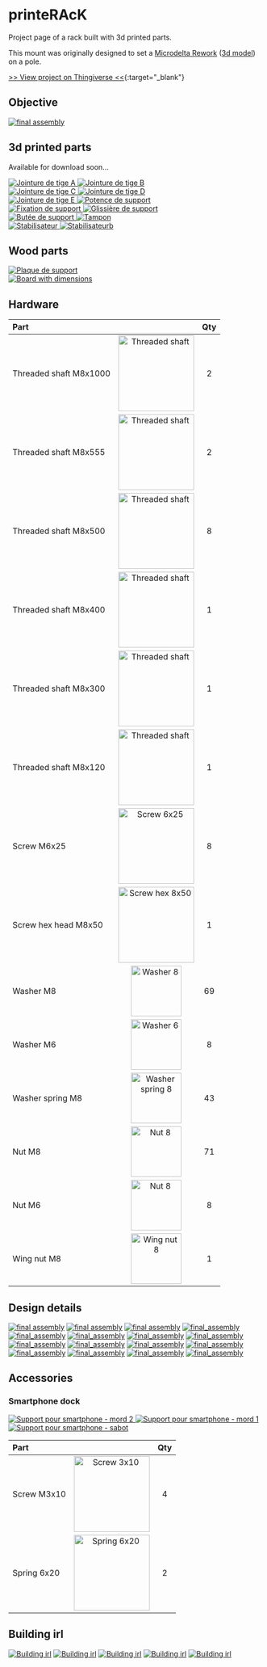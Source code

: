 # printeRAcK

Project page of a rack built with 3d printed parts.

This mount was originally designed to set a [Microdelta Rework](https://www.reprap-france.com/produit/1234568619-imprimante-3d-microdelta-rework) ([3d model](https://sketchfab.com/3d-models/micro-delta-rework-by-emotion-tech-91a2beeb78f4422ebaeff0f6781fef17)) on a pole.

[>> View project on Thingiverse <<](https://www.thingiverse.com/thing:4943958){:target="_blank"}

## Objective

[![final assembly](assets/images/rendering/Assemblage%20final%20v125b.png)](assets/images/rendering/Assemblage%20final%20v125b.png)

## 3d printed parts

Available for download soon...

<div class="img-group">
  <a href="assets/images/preview/Jointure%20de%20tiges%20A%20v16.png" _target="blank">
    <img src="assets/images/preview/Jointure%20de%20tiges%20A%20v16.png" alt="Jointure de tige A">
  </a>
  <a href="assets/images/preview/Jointure%20de%20tiges%20B%20v8.png" _target="blank">
    <img src="assets/images/preview/Jointure%20de%20tiges%20B%20v8.png" alt="Jointure de tige B">
  </a>
</div>
<div class="img-group">
  <a href="assets/images/preview/Jointure%20de%20tiges%20C%20v36.png" _target="blank">
    <img src="assets/images/preview/Jointure%20de%20tiges%20C%20v36.png" alt="Jointure de tige C">
  </a>
  <a href="assets/images/preview/Jointure%20de%20tiges%20D%20v9.png" _target="blank">
    <img src="assets/images/preview/Jointure%20de%20tiges%20D%20v9.png" alt="Jointure de tige D">
  </a>
</div>
<div class="img-group">
  <a href="assets/images/preview/Jointure%20de%20tiges%20E%20v3.png" _target="blank">
    <img src="assets/images/preview/Jointure%20de%20tiges%20E%20v3.png" alt="Jointure de tige E">
  </a>
  <a href="assets/images/preview/Potence%20de%20support%20v7.png" _target="blank">
    <img src="assets/images/preview/Potence%20de%20support%20v7.png" alt="Potence de support">
  </a>
</div>
<div class="img-group">
  <a href="assets/images/preview/Fixation%20de%20support%20v11.png" _target="blank">
    <img src="assets/images/preview/Fixation%20de%20support%20v11.png" alt="Fixation de support">
  </a>
  <a href="assets/images/preview/Glissi%C3%A8re%20de%20support%20v16.png" _target="blank">
    <img src="assets/images/preview/Glissi%C3%A8re%20de%20support%20v16.png" alt="Glissière de support">
  </a>
</div>
<div class="img-group">
  <a href="assets/images/preview/But%C3%A9e%20de%20support%20v6.png" _target="blank">
    <img src="assets/images/preview/But%C3%A9e%20de%20support%20v6.png" alt="Butée de support">
  </a>
  <a href="assets/images/preview/Tampon%20v2.png" _target="blank">
    <img src="assets/images/preview/Tampon%20v2.png" alt="Tampon">
  </a>
</div>
<div class="img-group">
  <a href="assets/images/preview/Stabilisateur%20v41.png" _target="blank">
    <img src="assets/images/preview/Stabilisateur%20v41.png" alt="Stabilisateur">
  </a>
  <a href="assets/images/preview/Stabilisateur%20v41b.png" _target="blank">
    <img src="assets/images/preview/Stabilisateur%20v41b.png" alt="Stabilisateurb">
  </a>
</div>

## Wood parts

<div class="img-group">
  <a href="assets/images/preview/Plaque%20de%20support%20v19.png" _target="blank">
    <img src="assets/images/preview/Plaque%20de%20support%20v19.png" alt="Plaque de support">
  </a>
</div>
<div class="img-group">
  <a href="assets/images/preview/Board%20v28.png" _target="blank">
    <img src="assets/images/preview/Board%20v28.png" alt="Board with dimensions">
  </a>
</div>

## Hardware

| Part                   |                                                                                            | Qty |
|:-----------------------|:------------------------------------------------------------------------------------------:|:---:|
| Threaded shaft M8x1000 | <img src="assets/images/hardware/threaded_shaft.png"  alt="Threaded shaft"  width="150px"> | 2   |
| Threaded shaft M8x555  | <img src="assets/images/hardware/threaded_shaft.png"  alt="Threaded shaft"  width="150px"> | 2   |
| Threaded shaft M8x500  | <img src="assets/images/hardware/threaded_shaft.png"  alt="Threaded shaft"  width="150px"> | 8   |
| Threaded shaft M8x400  | <img src="assets/images/hardware/threaded_shaft.png"  alt="Threaded shaft"  width="150px"> | 1   |
| Threaded shaft M8x300  | <img src="assets/images/hardware/threaded_shaft.png"  alt="Threaded shaft"  width="150px"> | 1   |
| Threaded shaft M8x120  | <img src="assets/images/hardware/threaded_shaft.png"  alt="Threaded shaft"  width="150px"> | 1   |
| Screw M6x25            | <img src="assets/images/hardware/screw_6x25.jpg"      alt="Screw 6x25"      width="150px"> | 8   |
| Screw hex head M8x50   | <img src="assets/images/hardware/screw_hex_8x50.jpg"  alt="Screw hex 8x50"  width="150px"> | 1   |
| Washer M8              | <img src="assets/images/hardware/washer_8.webp"       alt="Washer 8"        width="100px"> | 69  |
| Washer M6              | <img src="assets/images/hardware/washer_6.jpg"        alt="Washer 6"        width="100px"> | 8   |
| Washer spring M8       | <img src="assets/images/hardware/washer_spring_8.png" alt="Washer spring 8" width="100px"> | 43  |
| Nut M8                 | <img src="assets/images/hardware/nut_8.jpg"           alt="Nut 8"           width="100px"> | 71  |
| Nut M6                 | <img src="assets/images/hardware/nut_8.jpg"           alt="Nut 8"           width="100px"> | 8   |
| Wing nut M8            | <img src="assets/images/hardware/wing_nut_8.jpg"      alt="Wing nut 8"      width="100px"> | 1   |


## Design details

[![final assembly](assets/images/rendering/Assemblage%20final%20v117h.png)](assets/images/rendering/Assemblage%20final%20v117h.png)
[![final assembly](assets/images/rendering/Assemblage%20final%20v125b.png)](assets/images/rendering/Assemblage%20final%20v125b.png)
[![final assembly](assets/images/rendering/Assemblage%20final%20v124.png)](assets/images/rendering/Assemblage%20final%20v124.png)
[![final_assembly](assets/images/rendering/Assemblage%20final%20v125.png)](assets/images/rendering/Assemblage%20final%20v125.png)
[![final_assembly](assets/images/rendering/Assemblage%20final%20v104.png)](assets/images/rendering/Assemblage%20final%20v104.png)
[![final_assembly](assets/images/rendering/Assemblage%20final%20v117.png)](assets/images/rendering/Assemblage%20final%20v117.png)
[![final_assembly](assets/images/rendering/Assemblage%20final%20v117c.png)](assets/images/rendering/Assemblage%20final%20v117c.png)
[![final_assembly](assets/images/rendering/Assemblage%20final%20v133.png)](assets/images/rendering/Assemblage%20final%20v133.png)
[![final_assembly](assets/images/rendering/Assemblage%20final%20v117b.png)](assets/images/rendering/Assemblage%20final%20v117b.png)
[![final_assembly](assets/images/rendering/Assemblage%20final%20v79.png)](assets/images/rendering/Assemblage%20final%20v79.png)
[![final_assembly](assets/images/rendering/Assemblage%20final%20v117d.png)](assets/images/rendering/Assemblage%20final%20v117d.png)
[![final_assembly](assets/images/rendering/Assemblage%20final%20v117e.png)](assets/images/rendering/Assemblage%20final%20v117e.png)
[![final_assembly](assets/images/rendering/Assemblage%20final%20v117f.png)](assets/images/rendering/Assemblage%20final%20v117f.png)
[![final_assembly](assets/images/rendering/Assemblage%20final%20v117g.png)](assets/images/rendering/Assemblage%20final%20v117g.png)
[![final_assembly](assets/images/rendering/Assemblage%20final%20v133b.png)](assets/images/rendering/Assemblage%20final%20v133b.png)
[![final_assembly](assets/images/rendering/Assemblage%20final%20v135.png)](assets/images/rendering/Assemblage%20final%20v135.png)

## Accessories

### Smartphone dock

<div class="img-group">
  <a href="assets/images/preview/Support%20pour%20smartphone%20v20%20-%20mord%202.png" _target="blank">
    <img src="assets/images/preview/Support%20pour%20smartphone%20v20%20-%20mord%202.png" alt="Support pour smartphone - mord 2">
  </a>
  <a href="assets/images/preview/Support%20pour%20smartphone%20v20%20-%20mord%201.png" _target="blank">
    <img src="assets/images/preview/Support%20pour%20smartphone%20v20%20-%20mord%201.png" alt="Support pour smartphone - mord 1">
  </a>
  <a href="assets/images/preview/Support%20pour%20smartphone%20v20%20-%20sabot.png" _target="blank">
    <img src="assets/images/preview/Support%20pour%20smartphone%20v20%20-%20sabot.png" alt="Support pour smartphone - sabot">
  </a>
</div>

| Part        |                                                                                    | Qty |
|:------------|:----------------------------------------------------------------------------------:|:---:|
| Screw M3x10 | <img src="assets/images/hardware/screw_3x10.png"  alt="Screw 3x10"  width="150px"> | 4   |
| Spring 6x20 | <img src="assets/images/hardware/spring_6x20.png" alt="Spring 6x20" width="150px"> | 2   |

## Building irl

[![Building irl](assets/images/photos/IMG_20210828_160653.jpg)](assets/images/photos/IMG_20210828_160653.jpg)
[![Building irl](assets/images/photos/IMG_20210825_162620.jpg)](assets/images/photos/IMG_20210825_162620.jpg)
[![Building irl](assets/images/photos/IMG_20210828_162214.jpg)](assets/images/photos/IMG_20210828_162214.jpg)
[![Building irl](assets/images/photos/IMG_20210828_161848.jpg)](assets/images/photos/IMG_20210828_161848.jpg)
[![Building irl](assets/images/photos/IMG_20210828_161903.jpg)](assets/images/photos/IMG_20210828_161903.jpg)
